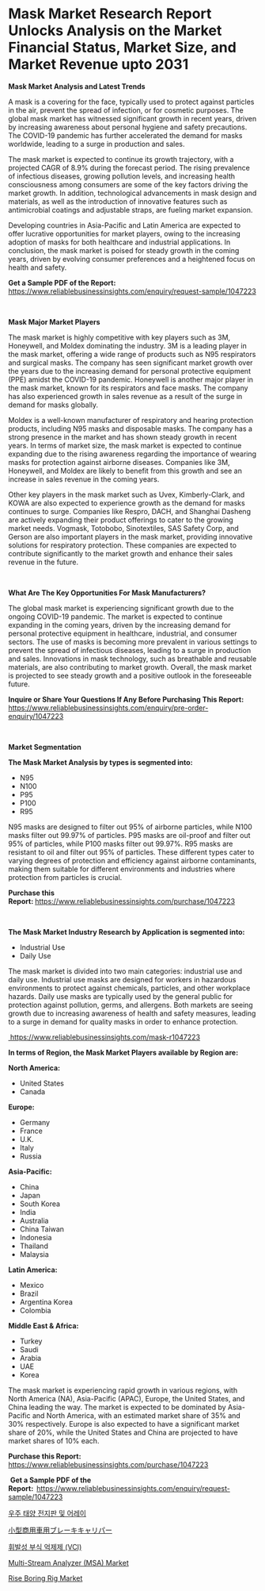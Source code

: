 <p><h1>Mask Market Research Report Unlocks Analysis on the Market Financial Status, Market Size, and Market Revenue upto 2031</h1></p><p><strong>Mask Market Analysis and Latest Trends</strong></p>
<p><p>A mask is a covering for the face, typically used to protect against particles in the air, prevent the spread of infection, or for cosmetic purposes. The global mask market has witnessed significant growth in recent years, driven by increasing awareness about personal hygiene and safety precautions. The COVID-19 pandemic has further accelerated the demand for masks worldwide, leading to a surge in production and sales.</p><p>The mask market is expected to continue its growth trajectory, with a projected CAGR of 8.9% during the forecast period. The rising prevalence of infectious diseases, growing pollution levels, and increasing health consciousness among consumers are some of the key factors driving the market growth. In addition, technological advancements in mask design and materials, as well as the introduction of innovative features such as antimicrobial coatings and adjustable straps, are fueling market expansion.</p><p>Developing countries in Asia-Pacific and Latin America are expected to offer lucrative opportunities for market players, owing to the increasing adoption of masks for both healthcare and industrial applications. In conclusion, the mask market is poised for steady growth in the coming years, driven by evolving consumer preferences and a heightened focus on health and safety.</p></p>
<p><strong>Get a Sample PDF of the Report:&nbsp;</strong> <a href="https://www.reliablebusinessinsights.com/enquiry/request-sample/1047223">https://www.reliablebusinessinsights.com/enquiry/request-sample/1047223</a></p>
<p>&nbsp;</p>
<p><strong>Mask Major Market Players</strong></p>
<p><p>The mask market is highly competitive with key players such as 3M, Honeywell, and Moldex dominating the industry. 3M is a leading player in the mask market, offering a wide range of products such as N95 respirators and surgical masks. The company has seen significant market growth over the years due to the increasing demand for personal protective equipment (PPE) amidst the COVID-19 pandemic. Honeywell is another major player in the mask market, known for its respirators and face masks. The company has also experienced growth in sales revenue as a result of the surge in demand for masks globally.</p><p>Moldex is a well-known manufacturer of respiratory and hearing protection products, including N95 masks and disposable masks. The company has a strong presence in the market and has shown steady growth in recent years. In terms of market size, the mask market is expected to continue expanding due to the rising awareness regarding the importance of wearing masks for protection against airborne diseases. Companies like 3M, Honeywell, and Moldex are likely to benefit from this growth and see an increase in sales revenue in the coming years.</p><p>Other key players in the mask market such as Uvex, Kimberly-Clark, and KOWA are also expected to experience growth as the demand for masks continues to surge. Companies like Respro, DACH, and Shanghai Dasheng are actively expanding their product offerings to cater to the growing market needs. Vogmask, Totobobo, Sinotextiles, SAS Safety Corp, and Gerson are also important players in the mask market, providing innovative solutions for respiratory protection. These companies are expected to contribute significantly to the market growth and enhance their sales revenue in the future.</p></p>
<p>&nbsp;</p>
<p><strong>What Are The Key Opportunities For Mask Manufacturers?</strong></p>
<p><p>The global mask market is experiencing significant growth due to the ongoing COVID-19 pandemic. The market is expected to continue expanding in the coming years, driven by the increasing demand for personal protective equipment in healthcare, industrial, and consumer sectors. The use of masks is becoming more prevalent in various settings to prevent the spread of infectious diseases, leading to a surge in production and sales. Innovations in mask technology, such as breathable and reusable materials, are also contributing to market growth. Overall, the mask market is projected to see steady growth and a positive outlook in the foreseeable future.</p></p>
<p><strong>Inquire or Share Your Questions If Any Before Purchasing This Report:</strong> <a href="https://www.reliablebusinessinsights.com/enquiry/pre-order-enquiry/1047223">https://www.reliablebusinessinsights.com/enquiry/pre-order-enquiry/1047223</a></p>
<p>&nbsp;</p>
<p><strong>Market Segmentation</strong></p>
<p><strong>The Mask Market Analysis by types is segmented into:</strong></p>
<p><ul><li>N95</li><li>N100</li><li>P95</li><li>P100</li><li>R95</li></ul></p>
<p><p>N95 masks are designed to filter out 95% of airborne particles, while N100 masks filter out 99.97% of particles. P95 masks are oil-proof and filter out 95% of particles, while P100 masks filter out 99.97%. R95 masks are resistant to oil and filter out 95% of particles. These different types cater to varying degrees of protection and efficiency against airborne contaminants, making them suitable for different environments and industries where protection from particles is crucial.</p></p>
<p><strong>Purchase this Report:&nbsp;</strong><a href="https://www.reliablebusinessinsights.com/purchase/1047223">https://www.reliablebusinessinsights.com/purchase/1047223</a></p>
<p>&nbsp;</p>
<p><strong>The Mask Market Industry Research by Application is segmented into:</strong></p>
<p><ul><li>Industrial Use</li><li>Daily Use</li></ul></p>
<p><p>The mask market is divided into two main categories: industrial use and daily use. Industrial use masks are designed for workers in hazardous environments to protect against chemicals, particles, and other workplace hazards. Daily use masks are typically used by the general public for protection against pollution, germs, and allergens. Both markets are seeing growth due to increasing awareness of health and safety measures, leading to a surge in demand for quality masks in order to enhance protection.</p></p>
<p><a href="https://www.reliablebusinessinsights.com/mask-r1047223">&nbsp;https://www.reliablebusinessinsights.com/mask-r1047223</a></p>
<p><strong>In terms of Region, the Mask Market Players available by Region are:</strong></p>
<p>
    <p> <strong> North America: </strong>
        <ul>
            <li>United States</li>
            <li>Canada</li>
        </ul>
        </p> 
    <p> <strong> Europe: </strong>
        <ul>
            <li>Germany</li>
            <li>France</li>
            <li>U.K.</li>
            <li>Italy</li>
            <li>Russia</li>
        </ul>
        </p> 
    <p> <strong> Asia-Pacific: </strong>
        <ul>
            <li>China</li>
            <li>Japan</li>
            <li>South Korea</li>
            <li>India</li>
            <li>Australia</li>
            <li>China Taiwan</li>
            <li>Indonesia</li>
            <li>Thailand</li>
            <li>Malaysia</li>
        </ul>
        </p> 
    <p> <strong> Latin America: </strong>
        <ul>
            <li>Mexico</li>
            <li>Brazil</li>
            <li>Argentina Korea</li>
            <li>Colombia</li>
        </ul>
        </p> 
    <p> <strong> Middle East & Africa: </strong>
        <ul>
            <li>Turkey</li>
            <li>Saudi</li>
            <li>Arabia</li>
            <li>UAE</li>
            <li>Korea</li>
        </ul>
    </p>
    </p>
<p><p>The mask market is experiencing rapid growth in various regions, with North America (NA), Asia-Pacific (APAC), Europe, the United States, and China leading the way. The market is expected to be dominated by Asia-Pacific and North America, with an estimated market share of 35% and 30% respectively. Europe is also expected to have a significant market share of 20%, while the United States and China are projected to have market shares of 10% each.</p></p>
<p><strong>Purchase this Report: </strong><a href="https://www.reliablebusinessinsights.com/purchase/1047223">https://www.reliablebusinessinsights.com/purchase/1047223</a></p>
<p>&nbsp;<strong>Get a Sample PDF of the Report:&nbsp;&nbsp;</strong><a href="https://www.reliablebusinessinsights.com/enquiry/request-sample/1047223">https://www.reliablebusinessinsights.com/enquiry/request-sample/1047223</a></p>
<p><strong></strong></p>
<p><p><a href="https://github.com/khairinauzunul/Market-Research-Report-List-1/blob/main/891644397784.md">우주 태양 전지판 및 어레이</a></p><p><a href="https://github.com/FredaJerde/Market-Research-Report-List-1/blob/main/639952491215.md">小型商用車用ブレーキキャリパー</a></p><p><a href="https://github.com/berlianaparadilla48/Market-Research-Report-List-1/blob/main/963754884520.md">휘발성 부식 억제제 (VCI)</a></p><p><a href="https://github.com/LaceyZemlak1/Market-Research-Report-List-1/blob/main/multi-stream-analyzer-msa-market.md">Multi-Stream Analyzer (MSA) Market</a></p><p><a href="https://github.com/juniordelafrance/Market-Research-Report-List-3/blob/main/rise-boring-rig-market.md">Rise Boring Rig Market</a></p></p>